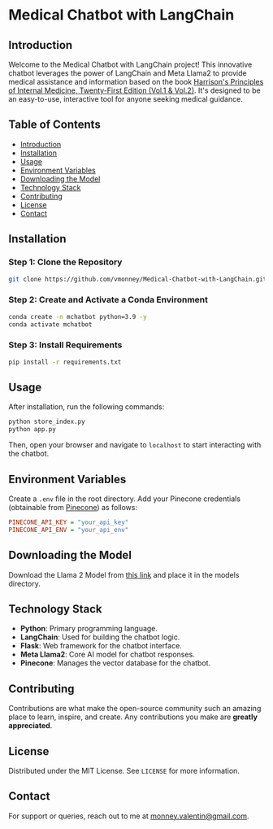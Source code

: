 # Medical Chatbot with LangChain

## Introduction
Welcome to the Medical Chatbot with LangChain project! This innovative chatbot leverages the power of LangChain and Meta Llama2 to provide medical assistance and information based on the book [Harrison's Principles of Internal Medicine, Twenty-First Edition (Vol.1 & Vol.2)](https://www.amazon.com/Harrisons-Principles-Internal-Medicine-Twenty-First/dp/1264268505). It's designed to be an easy-to-use, interactive tool for anyone seeking medical guidance.

## Table of Contents
- [Introduction](#introduction)
- [Installation](#installation)
- [Usage](#usage)
- [Environment Variables](#environment-variables)
- [Downloading the Model](#downloading-the-model)
- [Technology Stack](#technology-stack)
- [Contributing](#contributing)
- [License](#license)
- [Contact](#contact)

## Installation
### Step 1: Clone the Repository
```bash
git clone https://github.com/vmonney/Medical-Chatbot-with-LangChain.git
```

### Step 2: Create and Activate a Conda Environment
```bash
conda create -n mchatbot python=3.9 -y
conda activate mchatbot
```

### Step 3: Install Requirements
```bash
pip install -r requirements.txt
```

## Usage
After installation, run the following commands:
```bash
python store_index.py
python app.py
```
Then, open your browser and navigate to `localhost` to start interacting with the chatbot.

## Environment Variables
Create a `.env` file in the root directory. Add your Pinecone credentials (obtainable from [Pinecone](https://www.pinecone.io/)) as follows:
```ini
PINECONE_API_KEY = "your_api_key"
PINECONE_API_ENV = "your_api_env"
```

## Downloading the Model
Download the Llama 2 Model from [this link](https://huggingface.co/TheBloke/Llama-2-7B-Chat-GGML/tree/main) and place it in the models directory.

## Technology Stack
- **Python**: Primary programming language.
- **LangChain**: Used for building the chatbot logic.
- **Flask**: Web framework for the chatbot interface.
- **Meta Llama2**: Core AI model for chatbot responses.
- **Pinecone**: Manages the vector database for the chatbot.

## Contributing
Contributions are what make the open-source community such an amazing place to learn, inspire, and create. Any contributions you make are **greatly appreciated**.

## License
Distributed under the MIT License. See `LICENSE` for more information.

## Contact
For support or queries, reach out to me at monney.valentin@gmail.com.